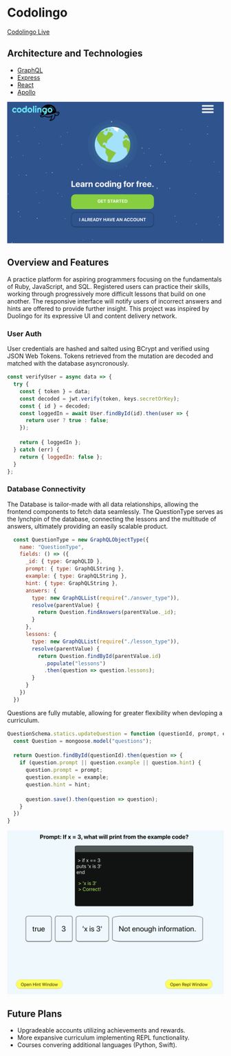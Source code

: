 # Codolingo
 [Codolingo Live](https://codolingo.herokuapp.com/)

## Architecture and Technologies
* [GraphQL](https://www.apollographql.com/)
* [Express](https://expressjs.com/)
* [React](https://reactjs.org/)
* [Apollo](https://www.apollographql.com/)

![Codolingo-Splash][screen1]

## Overview and Features
A practice platform for aspiring programmers focusing on the fundamentals of Ruby, JavaScript, and SQL. Registered users can practice their skills, working through progressively more difficult lessons that build on one another. The responsive interface will notify users of incorrect answers and hints are offered to provide further insight. This project was inspired by Duolingo for its expressive UI and content delivery network. 

### User Auth
User credentials are hashed and salted using BCrypt and verified using JSON Web Tokens. Tokens retrieved from the mutation are decoded and matched with the database asyncronously. 
```javascript
const verifyUser = async data => {
  try {
    const { token } = data;
    const decoded = jwt.verify(token, keys.secretOrKey);
    const { id } = decoded;
    const loggedIn = await User.findById(id).then(user => {
      return user ? true : false;
    });

    return { loggedIn };
  } catch (err) {
    return { loggedIn: false };
  }
};
```

### Database Connectivity
The Database is tailor-made with all data relationships, allowing the frontend components to fetch data seamlessly. The QuestionType serves as the lynchpin of the database, connecting the lessons and the multitude of answers, ultimately providing an easily scalable product.

```javascript
  const QuestionType = new GraphQLObjectType({
    name: "QuestionType",
    fields: () => ({
      _id: { type: GraphQLID },
      prompt: { type: GraphQLString },
      example: { type: GraphQLString },
      hint: { type: GraphQLString },
      answers: { 
        type: new GraphQLList(require("./answer_type")),
        resolve(parentValue) {
          return Question.findAnswers(parentValue._id);
        }
      },
      lessons: {
        type: new GraphQLList(require("./lesson_type")),
        resolve(parentValue) {
          return Question.findById(parentValue.id)
            .populate("lessons")
            .then(question => question.lessons);
        }
      }
    })
  })
```

Questions are fully mutable, allowing for greater flexibility when devloping a curriculum.
```javascript
QuestionSchema.statics.updateQuestion = function (questionId, prompt, example, hint) {
  const Question = mongoose.model("questions");

  return Question.findById(questionId).then(question => {
    if (question.prompt || question.example || question.hint) {
      question.prompt = prompt;
      question.example = example;
      question.hint = hint;

      question.save().then(question => question);
    }
  })
}
```

![Codolingo-Demo][screen2]

## Future Plans
* Upgradeable accounts utilizing achievements and rewards.
* More expansive curriculum implementing REPL functionality.
* Courses convering additional languages (Python, Swift).

[screen1]: https://github.com/LukisKhan/Codolingo/blob/master/wiki/screen1.png
[screen2]: https://github.com/LukisKhan/Codolingo/blob/master/wiki/screen2.png